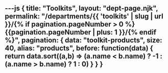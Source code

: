 ---js
{
  title: "Toolkits",
  layout: "dept-page.njk",
  permalink: "/departments/{{ 'toolkits' | slug | url }}/{% if pagination.pageNumber > 0 %}{{pagination.pageNumber | plus: 1 }}/{% endif %}",
  pagination: {
    data: "toolkit-products",
    size: 40,
    alias: "products",
    before: function(data) { 
      return data.sort((a,b) => (a.name < b.name) ? -1 : (a.name > b.name) ? 1 : 0)
    }
  }
}
---


